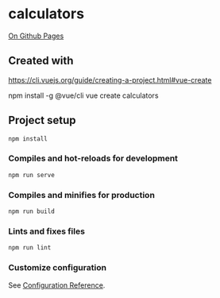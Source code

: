 # calculators

[On Github Pages](https://horacebury.github.io/Calculators/dist/)

## Created with
https://cli.vuejs.org/guide/creating-a-project.html#vue-create

npm install -g @vue/cli
vue create calculators


## Project setup
```
npm install
```

### Compiles and hot-reloads for development
```
npm run serve
```

### Compiles and minifies for production
```
npm run build
```

### Lints and fixes files
```
npm run lint
```

### Customize configuration
See [Configuration Reference](https://cli.vuejs.org/config/).
